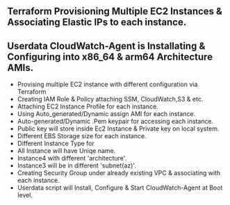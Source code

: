 ## Terraform Provisioning Multiple EC2 Instances & Associating Elastic IPs to each instance.

## Userdata CloudWatch-Agent is Installating & Configuring into x86_64 & arm64 Architecture AMIs.

* Provising multiple EC2 instance with different configuration via Terraform
* Creating IAM Role & Policy attaching SSM, CloudWatch,S3 & etc.
* Attaching EC2 Instance Profile for each instance.
* Using Auto_generated/Dynamic assign AMI for each instance.
* Auto-generated/Dynamic .Pem keypair for accessing each instance.
* Public key will store inside Ec2 Instance & Private key on local system.
* Different EBS Storage size for each instance.
* Different Instance Type for 
* All Instance will have Uniqe name.
* Instance4 with different 'architecture'.
* Instance3 will be in different 'subnet(az)'.
* Creating Security Group under already existing VPC & associating with each instance.
* Userdata script will Install, Configure & Start CloudWatch-Agent at Boot level.

